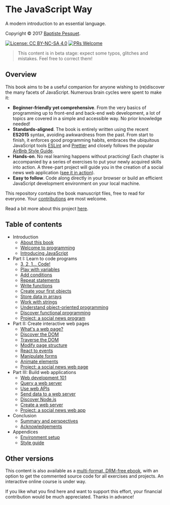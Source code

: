 # The JavaScript Way

A modern introduction to an essential language.

Copyright © 2017 [Baptiste Pesquet](http://bpesquet.com).

[![License: CC BY-NC-SA 4.0](https://img.shields.io/badge/License-CC%20BY--NC--SA%204.0-blue.svg)](LICENSE)
[![PRs Welcome](https://img.shields.io/badge/PRs-welcome-brightgreen.svg)](CONTRIBUTING.md)

> This content is in beta stage: expect some typos, glitches and mistakes. Feel free to correct them!

## Overview

This book aims to be a useful companion for anyone wishing to (re)discover the many facets of JavaScript. Numerous brain cycles were spent to make it:

* **Beginner-friendly yet comprehensive**. From the very basics of programming up to front-end and back-end web development, a lot of topics are covered in a simple and accessible way. No prior knowledge needed!
* **Standards-aligned**. The book is entirely written using the recent **ES2015** syntax, avoiding awkwardness from the past. From start to finish, it enforces good programming habits, embraces the ubiquitous JavaScript tools [ESLint](http://eslint.org) and [Prettier](https://github.com/prettier/prettier) and closely follows the popular [AirBnb Style Guide](https://github.com/airbnb/javascript).
* **Hands-on**. No real learning happens without practicing! Each chapter is accompanied by a series of exercises to put your newly acquired skills into action. A three-part project will guide you in the creation of a social news web application ([see it in action](https://thejsway-publink.herokuapp.com)).
* **Easy to follow**. Code along directly in your browser or build an efficient JavaScript development environment on your local machine.

This repository contains the book manuscript files, free to read for everyone. Your [contributions](CONTRIBUTING.md) are most welcome.

Read a bit more about this project [here](https://medium.com/@bpesquet/walk-this-javascript-way-e9c45ab5b696#.fmmywlb2e).

## Table of contents

* Introduction
  * [About this book](manuscript/intro01.md)
  * [Welcome to programming](manuscript/intro02.md)
  * [Introducing JavaScript](manuscript/intro03.md)
* Part I: Learn to code programs
  * [3, 2, 1... Code!](manuscript/chapter01.md)
  * [Play with variables](manuscript/chapter02.md)
  * [Add conditions](manuscript/chapter03.md)
  * [Repeat statements](manuscript/chapter04.md)
  * [Write functions](manuscript/chapter05.md)
  * [Create your first objects](manuscript/chapter06.md)
  * [Store data in arrays](manuscript/chapter07.md)
  * [Work with strings](manuscript/chapter08.md)
  * [Understand object-oriented programming](manuscript/chapter09.md)
  * [Discover functional programming](manuscript/chapter10.md)
  * [Project: a social news program](manuscript/chapter11.md)
* Part II: Create interactive web pages
  * [What's a web page?](manuscript/chapter12.md)
  * [Discover the DOM](manuscript/chapter13.md)
  * [Traverse the DOM](manuscript/chapter14.md)
  * [Modify page structure](manuscript/chapter15.md)
  * [React to events](manuscript/chapter16.md)
  * [Manipulate forms](manuscript/chapter17.md)
  * [Animate elements](manuscript/chapter18.md)
  * [Project: a social news web page](manuscript/chapter19.md)
* Part III: Build web applications
  * [Web development 101](manuscript/chapter20.md)
  * [Query a web server](manuscript/chapter21.md)
  * [Use web APIs](manuscript/chapter22.md)
  * [Send data to a web server](manuscript/chapter23.md)
  * [Discover Node.js](manuscript/chapter24.md)
  * [Create a web server](manuscript/chapter25.md)
  * [Project: a social news web app](manuscript/chapter26.md)
* Conclusion
  * [Summary and perspectives](manuscript/concl01.md)
  * [Acknowledgements](manuscript/concl02.md)
* Appendices
  * [Environment setup](manuscript/appendix01.md)
  * [Style guide](manuscript/appendix02.md)

## Other versions

This content is also available as a [multi-format, DRM-free ebook](https://leanpub.com/thejsway), with an option to get the commented source code for all exercises and projects. An interactive online course is under way.

If you like what you find here and want to support this effort, your financial contribution would be much appreciated. Thanks in advance!
